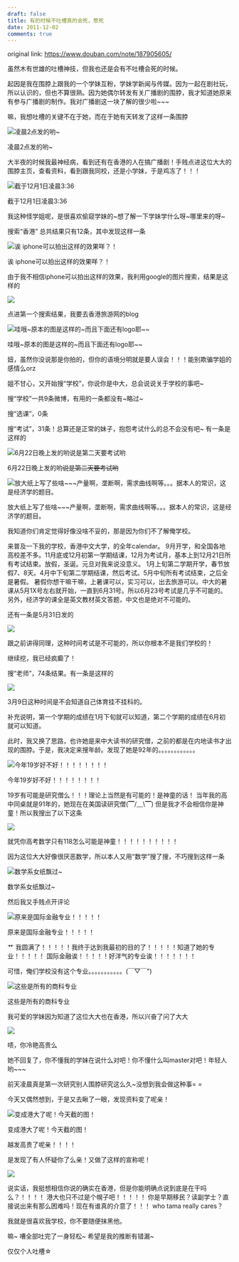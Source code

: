 ```yaml
---
draft: false
title: 有的时候不吐槽真的会死，憋死
date: 2011-12-02
comments: true
---
```


original link: https://www.douban.com/note/187905605/

虽然木有世雄的吐槽神技，但我也还是会有不吐槽会死的时候。


起因是我在围脖上跟我的一个学妹互粉，学妹学新闻与传媒。因为一起在剧社玩，所以认识的，但也不算很熟。因为她偶尔转发有关广播剧的围脖，我才知道她原来有参与广播剧的制作。我对广播剧这一块了解的很少啦~~~

嘛，我想吐槽的关键不在于她，而在于她有天转发了这样一条围脖

![凌晨2点发的哟~](../../assets/images/somehow-angry/x187905605-1.jpg)

凌晨2点发的哟~


大半夜的时候我最神经病，看到还有在香港的人在搞广播剧！手贱点进这位大大的围脖主页，查看资料，看到跟我同校，还是小学妹，于是鸡冻了！！！

![截于12月1日凌晨3:36](../../assets/images/somehow-angry/x187905605-2.jpg)

截于12月1日凌晨3:36



我这种怪学姐呢，是很喜欢偷窥学妹的~想了解一下学妹学什么呀~哪里来的呀~

搜索“香港” 总共结果只有12条，其中发现这样一条

![诶 iphone可以拍出这样的效果咩？！](../../assets/images/somehow-angry/x187905605-4.jpg)

诶 iphone可以拍出这样的效果咩？！


由于我不相信iphone可以拍出这样的效果，我利用google的图片搜索，结果是这样的

![](../../assets/images/somehow-angry/x187905605-5.jpg)


点进第一个搜索结果，我要去香港旅游网的blog

![哇哦~原本的图是这样的~而且下面还有logo耶~~](../../assets/images/somehow-angry/x187905605-6.jpg)

哇哦~原本的图是这样的~而且下面还有logo耶~~



妞，虽然你没说那是你拍的，但你的语境分明就是要人误会！！！能别欺骗学姐的感情么orz

姐不甘心，又开始搜“学校”，你说你是中大，总会说说关于学校的事吧~

搜“学校”一共9条微博，有用的一条都没有~略过~

搜“选课”，0条

搜“考试”，31条！总算还是正常的妹子，抱怨考试什么的总不会没有吧~
有一条是这样的

![6月22日晚上发的哟~~说是第二天要考试哟~~](../../assets/images/somehow-angry/x187905605-7.jpg)

6月22日晚上发的哟~~说是第二天要考试哟~~



![放大纸上写了些啥~~~产量啊，垄断啊，需求曲线啊等。。。据本人的常识，这是经济学的题目。](../../assets/images/somehow-angry/x187905605-8.jpg)

放大纸上写了些啥~~~产量啊，垄断啊，需求曲线啊等。。。据本人的常识，这是经济学的题目。


我知道你们肯定觉得好像没啥不妥的，那是因为你们不了解俺学校。

来普及一下我的学校，香港中文大学，的全年calendar。
9月开学，和全国各地高校差不多。11月底或12月初第一学期结课，12月为考试月，基本上到12月21日所有考试结束。放假，圣诞。元旦对我来说没意义。
1月上旬第二学期开学，春节放假7、8天。4月中下旬第二学期结课，然后考试。5月中旬所有考试结束，之后全是暑假。
暑假你想干嘛干嘛，上暑课可以，实习可以，出去旅游可以。中大的暑课从5月1X号左右就开始，一直到6月31号。所以6月23号考试是几乎不可能的。另外，经济学的课全是英文教材英文答题，中文也是绝对不可能的。

还有一条是5月31日发的

![](../../assets/images/somehow-angry/x187905605-9.jpg)


跟之前讲得同理，这种时间考试是不可能的，所以你根本不是我们学校的！


继续挖，我已经疯癫了！

搜“老师”，74条结果。有一条是这样的

![](../../assets/images/somehow-angry/x187905605-10.jpg)


3月9日这种时间是不会知道自己体育挂不挂科的。

补充说明，第一个学期的成绩在1月下旬就可以知道，第二个学期的成绩在6月初就可以知道。



此时，我又换了思路，也许她是来中大读书的研究僧，之前的都是在内地读书才出现的围脖。于是，我决定来搜年龄。发现了她是92年的。。。。。。。。。。。。

![今年19岁好不好！！！！！！！！](../../assets/images/somehow-angry/x187905605-11.jpg)

今年19岁好不好！！！！！！！！



19岁有可能是研究僧么！！！理论上当然是有可能的！是神童的话！
当年我的高中同桌就是91年的，她现在在美国读研究僧(▔/﹏\\▔)
但是我才不会相信你是神童！所以我搜出了以下这条

![](../../assets/images/somehow-angry/x187905605-12.jpg)


就凭你高考数学只有118怎么可能是神童！！！！！！！！！！

因为这位大大好像很厌恶数学，所以本人又用“数学”搜了搜，不巧搜到这样一条

![数学系女纸飘过~](../../assets/images/somehow-angry/x187905605-13.jpg)

数学系女纸飘过~


然后我又手贱点开评论

![原来是国际金融专业！！！！！](../../assets/images/somehow-angry/x187905605-14.jpg)

原来是国际金融专业！！！！！


艹 我圆满了！！！！！我终于达到我最初的目的了！！！！！知道了她的专业！！！！！
国际金融诶！！！！！好洋气的专业诶！！！！！！！



可惜，俺们学校没有这个专业。。。。。。。。。。。(￣▽￣")

![这些是所有的商科专业](../../assets/images/somehow-angry/x187905605-15.jpg)

这些是所有的商科专业






我可爱的学妹因为知道了这位大大也在香港，所以兴奋了问了大大

![](../../assets/images/somehow-angry/x187905605-16.jpg)


啧，你冷艳高贵么

她不回复了，你不懂我的学妹在说什么对吧！你不懂什么叫master对吧！年轻人哟~~~




前天凌晨真是第一次研究别人围脖研究这么久~没想到我会做这种事= =

今天又偶然想到，于是又去瞅了一眼，发现资料变了呢亲！

![变成港大了呢！今天截的图！](../../assets/images/somehow-angry/x187905605-17.jpg)

变成港大了呢！今天截的图！


越发高贵了呢亲！！！！


是发现了有人怀疑你了么亲！又做了这样的宣称呢！

![](../../assets/images/somehow-angry/x187905605-18.jpg)




说实话，我挺想相信你说的确实在香港，但是你能明确点说到底是在干吗么？！！！！
港大也只不过是个幌子吧！！！！！
你是早期移民？读副学士？直接说出来有那么困难吗！现在有谁真的介意了！！！
who tama really cares？

我就是很喜欢我学校，你不要随便抹黑他。










嘛~ 嘈全部吐完了一身轻松~
希望是我的推断有错漏~


仅仅个人吐槽☆
